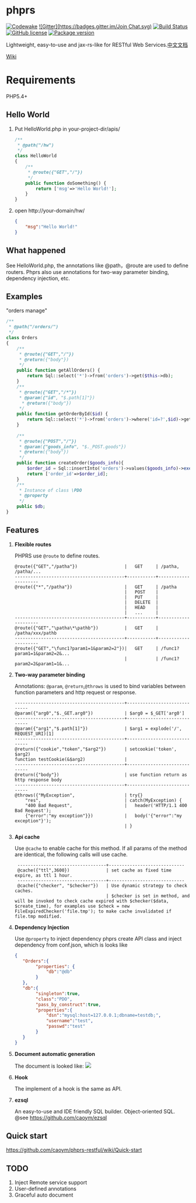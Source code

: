 # phprs 
[![Codewake](https://www.codewake.com/badges/codewake2.svg)](https://www.codewake.com/p/caoym-phprs-restful)
[![Gitter](https://badges.gitter.im/Join Chat.svg)](https://gitter.im/caoym/phprs-restful)
[![Build Status](https://travis-ci.org/caoym/phprs-restful.svg)](https://travis-ci.org/caoym/phprs-restful)
[![GitHub license](https://img.shields.io/badge/license-MIT-blue.svg)](https://raw.githubusercontent.com/caoym/phprs-restful/master/LICENSE)
[![Package version](http://img.shields.io/packagist/v/caoym/phprs-restful.svg)](https://packagist.org/packages/caoym/phprs-restful)

Lightweight, easy-to-use and jax-rs-like for RESTful Web Services.[中文文档](https://github.com/caoym/phprs-restful/blob/master/README.CN.md)

[Wiki](https://github.com/caoym/phprs-restful/wiki/English)

# Requirements
PHP5.4+

## Hello World
1. Put HelloWorld.php in your-project-dir/apis/

    ```PHP
    /**
     * @path("/hw")
     */
    class HelloWorld
    {
        /** 
         * @route({"GET","/"})
         */
        public function doSomething() {
            return ['msg'=>'Hello World!'];
        }
    }
    ```
2. open http://your-domain/hw/

    ```JSON
    {
        "msg":"Hello World!"
    }
    ```
    
## What happened
See HelloWorld.php, the annotations like @path，@route are used to define routers. Phprs also use annotations for two-way parameter binding, dependency injection, etc. 

## Examples 
"orders manage"

```PHP
/**
 * @path("/orders/")
 */
class Orders
{
    /** 
     * @route({"GET","/"})
     * @return({"body"})
     */
    public function getAllOrders() {
        return Sql::select('*')->from('orders')->get($this->db);
    }
    /** 
     * @route({"GET","/*"})
     * @param({"id", "$.path[1]"})
      * @return({"body"})
     */
    public function getOrderById($id) {
        return Sql::select('*')->from('orders')->where('id=?',$id)->get($this->db);
    }
    
    /** 
     * @route({"POST","/"})
     * @param({"goods_info", "$._POST.goods"})
     * @return({"body"})
     */
    public function createOrder($goods_info){
        $order_id = Sql::insertInto('orders')->values($goods_info)->exec($this->db)->lastInsertId();
        return ['order_id'=>$order_id];
    }
    /**
     * Instance of class \PDO
     * @property 
     */
    public $db;
}
```

## Features

1.  **Flexible routes**

    PHPRS use `@route` to define routes.

        @route({"GET","/patha"})                  |   GET     | /patha, /patha/...
        ------------------------------------------+-----------+---------------------
        @route({"*","/patha"})                    |   GET     | /patha
                                                  |   POST    |
                                                  |   PUT     |
                                                  |   DELETE  |
                                                  |   HEAD    |
                                                  |   ...     |
        ------------------------------------------+-----------+---------------------
        @route({"GET","\patha\*\pathb"})          |   GET     | /patha/xxx/pathb
        ------------------------------------------+-----------+---------------------
        @route({"GET","\func1?param1=1&param2=2"})|   GET     | /func1?param1=1&param2=2&...
                                                  |           | /func1?param2=2&param1=1&...

2.  **Two-way parameter binding**

    Annotations: `@param`, `@return`,`@throws` is used to bind variables between function parameters and http request or response.

       
        ------------------------------------------+-----------------------------
        @param({"arg0","$._GET.arg0"})            | $arg0 = $_GET['arg0']
        ------------------------------------------+-----------------------------
        @param({"arg1","$.path[1]"})              | $arg1 = explode('/', REQUEST_URI)[1]
        ------------------------------------------+-----------------------------
        @return({"cookie","token","$arg2"})       | setcookie('token', $arg2)
        function testCookie(&$arg2)               |
        ------------------------------------------+-----------------------------
        @return({"body"})                         | use function return as http response body
        ------------------------------------------+-----------------------------
        @throws({"MyException",                   | try{}
            "res",                                | catch(MyException) {
            "400 Bad Request",                    |   header('HTTP/1.1 400 Bad Request');
            {"error":"my exception"}})            |   body('{"error":"my exception"}');
                                                  | }

3. **Api cache**

    Use `@cache` to enable cache for this method. If all params of the method are identical, the following calls will use cache.

        ----------------------------------+-----------------------------
        @cache({"ttl",3600})              | set cache as fixed time expire, as ttl 1 hour.
        ----------------------------------+-----------------------------
        @cache({"checker", "$checker"})   | Use dynamic strategy to check caches. 
                                          | $checker is set in method, and will be invoked to check cache expired with $checker($data, $create_time), for examples use $check = new FileExpiredChecker('file.tmp'); to make cache invalidated if file.tmp modified.

4. **Dependency Injection**

    Use `@property` to inject dependency
    phprs create API class and inject dependency from conf.json, which is looks like
    ```JSON
    {
       "Orders":{
            "properties": {
                "db":"@db"
            }
       },
       "db":{
            "singleton":true,
            "class":"PDO",
            "pass_by_construct":true,
            "properties":{
                "dsn":"mysql:host=127.0.0.1;dbname=testdb;",
                "username":"test",
                "passwd":"test"  		
            }
       }
    }
    ```

5. **Document automatic generation**

   The document is looked like:
   ![](https://raw.githubusercontent.com/caoym/phprs-restful/master/doc/doc_sample_1.png)

6. **Hook**

   The implement of a hook is the same as API.
   
7. **ezsql**

   An easy-to-use and IDE friendly SQL builder. Object-oriented SQL. @see https://github.com/caoym/ezsql
   
## Quick start
https://github.com/caoym/phprs-restful/wiki/Quick-start

## TODO

1. Inject Remote service support
2. User-defined annotations
3. Graceful auto document 
